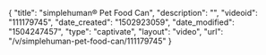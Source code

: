 {
    "title": "simplehuman&reg; Pet Food Can",
    "description": "",
    "videoid": "111179745",
    "date_created": "1502923059",
    "date_modified": "1504247457",
    "type": "captivate",
    "layout": "video",
    "url": "\/v\/simplehuman-pet-food-can\/111179745"
}